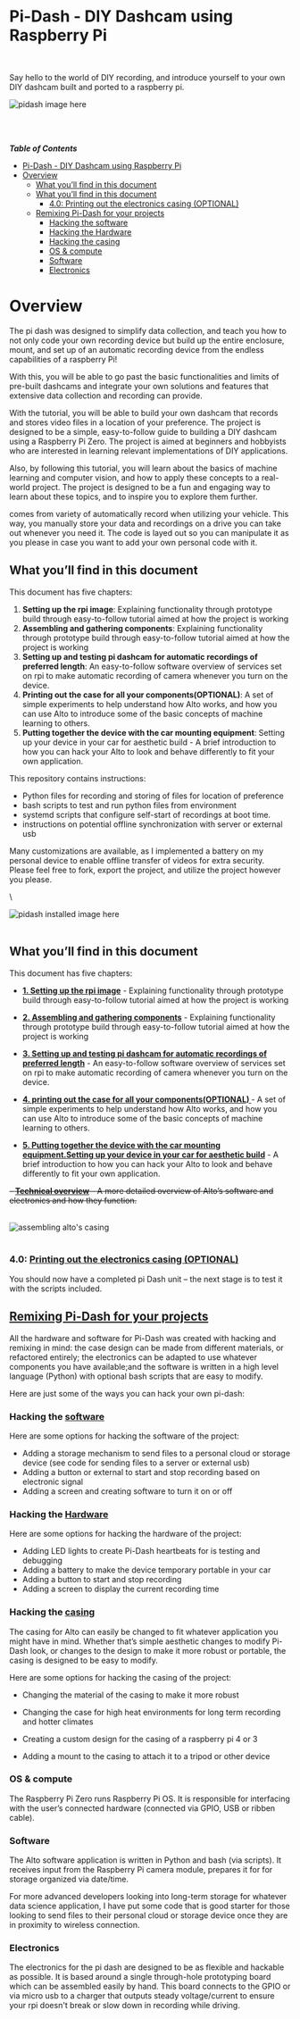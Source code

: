 # Pi-Dash - DIY Dashcam using Raspberry Pi<br>
<br>


Say hello to the world of DIY recording, and introduce yourself to your own DIY dashcam built and ported to a raspberry pi.  

![pidash image here](images/pidash.jpg)

<br>
<br>

***Table of Contents***
- [Pi-Dash - DIY Dashcam using Raspberry Pi](#pi-dash---diy-dashcam-using-raspberry-pi)
- [Overview](#overview)
  - [What you’ll find in this document](#what-youll-find-in-this-document)
  - [What you’ll find in this document](#what-youll-find-in-this-document-1)
    - [4.0: Printing out the electronics casing (OPTIONAL)](#40-printing-out-the-electronics-casing-optional)
  - [Remixing Pi-Dash for your projects](#remixing-pi-dash-for-your-projects)
    - [Hacking the software](#hacking-the-software)
    - [Hacking the Hardware](#hacking-the-hardware)
    - [Hacking the casing](#hacking-the-casing)
    - [OS \& compute](#os--compute)
    - [Software](#software)
    - [Electronics](#electronics)

# Overview
The pi dash was designed to simplify data collection, and teach you how to not only code your own recording device but build up the entire enclosure, mount, and set up of an automatic recording device from the endless capabilities of a raspberry Pi!  

With this, you will be able to go past the basic functionalities and limits of pre-built dashcams
and integrate your own solutions and features that extensive data collection and recording can provide.

With the tutorial, you will be able to build your own dashcam that records and stores video files in a location of your preference. The project is designed to be a simple, easy-to-follow guide to building a DIY dashcam using a Raspberry Pi Zero. The project is aimed at beginners and hobbyists who are interested in learning relevant implementations of DIY applications.

Also, by following this tutorial, you will learn about the basics of machine learning and computer vision, and how to apply these concepts to a real-world project. The project is designed to be a fun and engaging way to learn about these topics, and to inspire you to explore them further.


comes from variety of automatically record when utilizing your vehicle. This way, you manually store your data and recordings on a drive you can take out whenever you need it. The code is layed out so you can manipulate it as you please in case you want to add your own personal code with it.

## What you’ll find in this document

This document has five chapters:
    
  1. **Setting up the rpi image**: Explaining functionality through prototype build through easy-to-follow tutorial aimed at how the project is working
  2. **Assembling and gathering components**: Explaining functionality through prototype build through easy-to-follow tutorial aimed at how the project is working
  3. **Setting up and testing pi dashcam for automatic recordings of preferred length**: An easy-to-follow software overview of services set on rpi to make automatic recording of camera whenever you turn on the device.
  4. **Printing out the case for all your components(OPTIONAL)**:  A set of simple experiments to help understand how Alto works, and how you can use Alto to introduce some of the basic concepts of machine learning to others.
  5. **Putting together the device with the car mounting equipment**: Setting up your device in your car for aesthetic build - A brief introduction to how you can hack your Alto to look and behave differently to fit your own application.


This repository contains instructions:
- Python files for recording and storing of files for location of preference
- bash scripts to test and run python files from environment
- systemd scripts that configure self-start of recordings at boot time.
- instructions on potential offline synchronization with server or external usb 

Many customizations are available, as I implemented a battery on my personal device to enable offline transfer of videos for extra security. Please feel free to fork, export the project, and utilize the project however you please.

\


 ![pidash installed image here](images/pidash-installed.jpg)
<br>
<br>
## What you’ll find in this document

This document has five chapters:

-  **[1. Setting up the rpi image](#User-guide)** -
Explaining functionality through prototype build through easy-to-follow tutorial aimed at how the project is working

-  **[2. Assembling and gathering components](#User-guide)** -
Explaining functionality through prototype build through easy-to-follow tutorial aimed at how the project is working

-  **[3. Setting up and testing pi dashcam for automatic recordings of preferred length](#Software-for-rpi)** -
An easy-to-follow software overview of services set on rpi to make automatic recording of camera whenever you turn on the device.
- **[4.  printing out the case for all your components(OPTIONAL) ](#Experiment-with-Alto)** -
A set of simple experiments to help understand how Alto works, and how you can use Alto to introduce some of the basic concepts of machine learning to others.

- **[5. Putting together the device with the car mounting equipment.Setting up your device in your car for aesthetic build](#Remixing-Alto-for-your-projects)** -
A brief introduction to how you can hack your Alto to look and behave differently to fit your own application.

~~- **[Technical overview](#Technical-Overview)** -
A more detailed overview of Alto’s software and electronics and how they function.<br>~~
<br>

![assembling alto's casing](images/alto-readme-12.gif)
<br>
<br>
### 4.0: [Printing out the electronics casing (OPTIONAL)](4.0-experiments-with-alto.md)

You should now have a completed pi Dash unit – the next stage is to test it with the scripts included.


## [Remixing Pi-Dash for your projects](5.0-remixing-pi-dash.md)

All the hardware and software for Pi-Dash was created with hacking and remixing in mind: the case design can be made from different materials, or refactored entirely; the electronics can be adapted to use whatever components you have available;and the software is written in a high level language (Python) with optional bash scripts that are easy to modify. 

Here are just some of the ways you can hack your own pi-dash:

### Hacking the [software]()
Here are some options for hacking the software of the project:
- Adding a storage mechanism to send files to a personal cloud or storage device (see code for sending files to a server or external usb)
- Adding a button or external to start and stop recording based on electronic signal
- Adding a screen and creating software to turn it on or off

### Hacking the [Hardware]()
Here are some options for hacking the hardware of the project:
- Adding LED lights to create Pi-Dash heartbeats for is testing and debugging
- Adding a battery to make the device temporary portable in your car
- Adding a button to start and stop recording
- Adding a screen to display the current recording time

### Hacking the [casing]()
The casing for Alto can easily be changed to fit whatever application you might have in mind. Whether that’s simple aesthetic changes to modify Pi-Dash look, or changes to the design to make it more robust or portable, the casing is designed to be easy to modify.

Here are some options for hacking the casing of the project:
- Changing the material of the casing to make it more robust
- Changing the case for high heat environments for long term recording and hotter climates

- Creating a custom design for the casing of a raspberry pi 4 or 3
- Adding a mount to the casing to attach it to a tripod or other device


### OS & compute

The Raspberry Pi Zero runs Raspberry Pi OS. It is responsible for interfacing with the user’s connected hardware (connected via GPIO, USB or ribben cable).

### Software

The Alto software application is written in Python and bash (via scripts). It receives input from the Raspberry Pi camera module, prepares it for for storage organized via date/time. 


For more advanced developers looking into long-term storage for whatever data science application, I have put some code that is good starter for those looking to send files to their personal cloud or storage device once they are in proximity to wireless connection.



### Electronics

The electronics for the pi dash are designed to be as flexible and hackable as possible. It is based around a single through-hole prototyping board which can be assembled easily by hand. This board connects to the GPIO or via micro usb to a charger that outputs steady voltage/current to ensure your rpi doesn't break or slow down in recording while driving.
